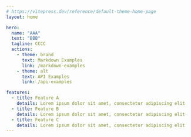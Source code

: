 ```yaml
---
# https://vitepress.dev/reference/default-theme-home-page
layout: home

hero:
  name: "AAA"
  text: "BBB"
  tagline: CCCC
  actions:
    - theme: brand
      text: Markdown Examples
      link: /markdown-examples
    - theme: alt
      text: API Examples
      link: /api-examples

features:
  - title: Feature A
    details: Lorem ipsum dolor sit amet, consectetur adipiscing elit
  - title: Feature B
    details: Lorem ipsum dolor sit amet, consectetur adipiscing elit
  - title: Feature C
    details: Lorem ipsum dolor sit amet, consectetur adipiscing elit
---
```


